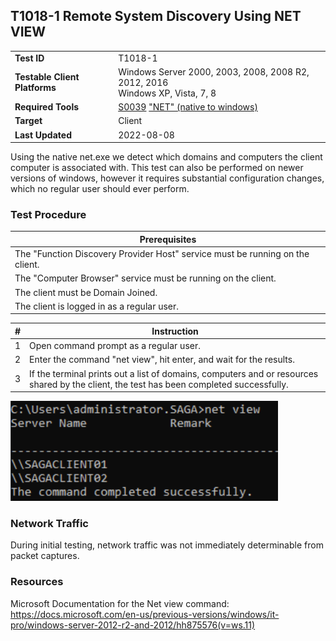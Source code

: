 ## T1018-1 Remote System Discovery Using NET VIEW
|||
|-|-|
|**Test ID**|T1018-1|
|**Testable Client Platforms**|Windows Server 2000, 2003, 2008, 2008 R2, 2012, 2016<br>Windows XP, Vista, 7, 8|
|**Required Tools**|[S0039](https://attack.mitre.org/software/S0039/) ["NET" (native to windows)](https://docs.microsoft.com/en-us/previous-versions/windows/it-pro/windows-server-2012-r2-and-2012/hh875576(v=ws.11))|
|**Target**|Client|
|**Last Updated**|2022-08-08|

Using the native net.exe we detect which domains and computers the client computer is associated with.
This test can also be performed on newer versions of windows, however it requires substantial configuration changes, which no regular user should ever perform.

### Test Procedure
|Prerequisites|
|-|
|The "Function Discovery Provider Host" service must be running on the client.|
|The "Computer Browser" service must be running on the client.|
|The client must be Domain Joined.|
|The client is logged in as a regular user.|

|#|Instruction|
|-|-|
|1|Open command prompt as a regular user.|
|2|Enter the command "net view", hit enter, and wait for the results.|
|3|If the terminal prints out a list of domains, computers and or resources shared by the client, the test has been completed successfully.|

<img src="T1018-1.png" height="160px">

### Network Traffic
During initial testing, network traffic was not immediately determinable from packet captures.

### Resources
Microsoft Documentation for the Net view command: 
https://docs.microsoft.com/en-us/previous-versions/windows/it-pro/windows-server-2012-r2-and-2012/hh875576(v=ws.11) 